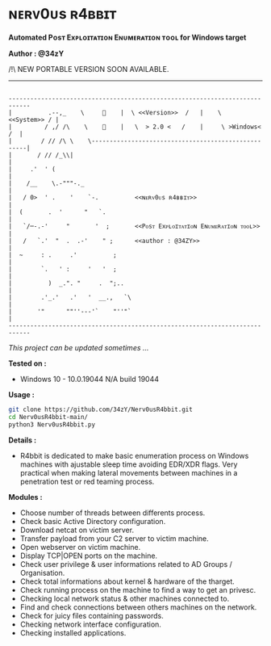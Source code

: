 # ɴᴇʀᴠ0ᴜs ʀ4ʙʙɪᴛ
**Automated Pᴏsᴛ Exᴘʟᴏɪᴛᴀᴛɪᴏɴ Eɴᴜᴍᴇʀᴀᴛɪᴏɴ ᴛᴏᴏʟ for Windows target**

**Author : @34zY**

/!\ NEW PORTABLE VERSION SOON AVAILABLE.

-----------------------------------


```text

----------------------------------------------------------------------------
|          .--,_    \     🐰    |  \ <<Version>>  /   |    \  <<System>> / |
|         / ,/ /\    \    💙    |   \  > 2.0 <   /    |     \ >Windows< /  |
|        / // /\ \    \----------------------------------------------------|
|       / // /_\\|                                                         |
|     .'  ' (                                                              |
|    /__    \.-"""-._                                                      |
|   / 0>  ' .    '    `-.          <<ɴᴇʀᴠ0ᴜs ʀ4ʙʙɪᴛ>>                      |
|  (       .  '      "   `.                                                |      
|   `/─-.-'     "       '  ;       <<Pᴏsᴛ Exᴘʟᴏɪᴛᴀᴛɪᴏɴ Eɴᴜᴍᴇʀᴀᴛɪᴏɴ ᴛᴏᴏʟ>>  |
|   /   `.'  "  .  .-'    " ;      <<author : @34ZY>>                      |
|  ~     : .     .'          ;                                             |
|        `.   ' :     '   '  ;                                             |
|          )  _.". "     .  ";..                                           |
|        .'_.'   .'   '  __.,   `\                                         |
|       '"      ""''---'`    "''"`                                         |
----------------------------------------------------------------------------
```
*This project can be updated sometimes ...*

**Tested on :**

- Windows 10 - 10.0.19044 N/A build 19044
 
**Usage :**

```bash 
git clone https://github.com/34zY/Nerv0usR4bbit.git
cd Nerv0usR4bbit-main/
python3 Nerv0usR4bbit.py
```

**Details :** 

- R4bbit is dedicated to make basic enumeration process on Windows machines with ajustable sleep time avoiding EDR/XDR flags. Very practical when making lateral movements between machines in a penetration test or red teaming process.

**Modules :** 

-  Choose number of threads between differents process.
-  Check basic Active Directory configuration.
-  Download netcat on victim server.
-  Transfer payload from your C2 server to victim machine.
-  Open webserver on victim machine.
-  Display TCP|OPEN ports on the machine.
-  Check user privilege & user informations related to AD Groups / Organisation.
-  Check total informations about kernel & hardware of the tharget.
-  Check running process on the machine to find a way to get an privesc.
-  Checking local network status & other machines connected to.
-  Find and check connections between others machines on the network.
-  Check for juicy files containing passwords.
-  Checking network interface configuration.
-  Checking installed applications.

